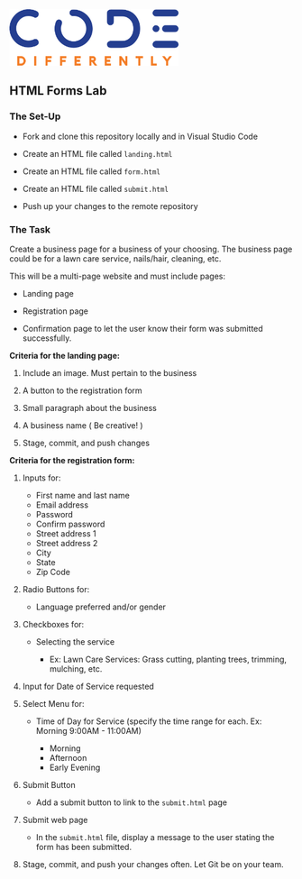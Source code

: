 <img  src="../code-diff-logo.png" alt="Code Differently Logo" style="height:100px; width:300px; text-align:center;">


## HTML Forms Lab



### The Set-Up


- Fork and clone  this repository locally and in Visual Studio Code

- Create an HTML file called `landing.html`

- Create an HTML file called `form.html`

- Create an HTML file called `submit.html`

- Push up your changes to the remote repository


### The Task

Create a business page for a business of your choosing. The business page could be for a lawn care service, nails/hair, cleaning, etc.

This will be a multi-page website and must include pages:

- Landing page 

- Registration page 

- Confirmation  page to let the user know their form was submitted successfully.

<strong>Criteria for the landing page:</strong>

1. Include an image. Must pertain to the business

2. A button  to the registration form

3. Small paragraph about the business

4. A business name ( Be creative! )

5. Stage, commit, and push changes

<strong>Criteria for the registration form:</strong>

1. Inputs for:

    - First name and last name
    - Email address
    - Password
    - Confirm password
    - Street address 1
    - Street address 2
    - City
    - State
    - Zip Code

2. Radio Buttons for:

    - Language preferred and/or gender 

3. Checkboxes for:

    - Selecting the service

        - Ex: Lawn Care Services: Grass cutting, planting trees, trimming, mulching, etc.

4. Input for Date of Service requested
    
5. Select Menu for:

    - Time of Day for Service (specify the time range for each. Ex: Morning 9:00AM - 11:00AM)

        - Morning
        - Afternoon
        - Early Evening

6. Submit Button

    - Add a submit button to link to the `submit.html` page

7. Submit web page

    - In the `submit.html` file, display a message to the user stating the form has been submitted. 

8. Stage, commit, and push your changes often. Let Git be on your team.
